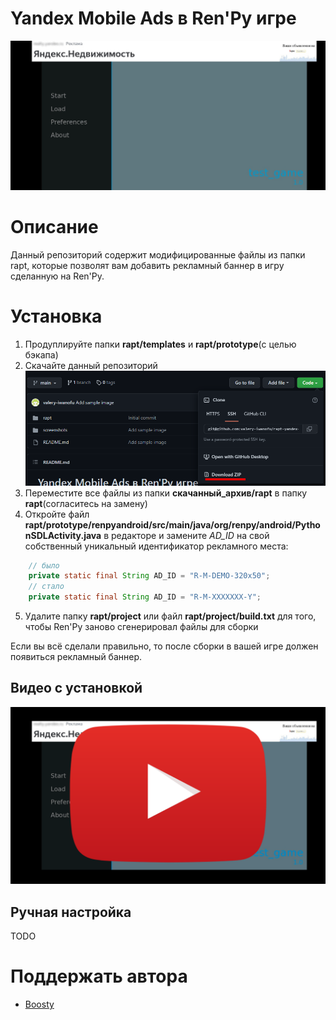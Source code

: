 # Yandex Mobile Ads в Ren'Py игре
![](screenshots/main_menu_ad.png)

# Описание
Данный репозиторий содержит модифицированные файлы из папки rapt, которые позволят вам добавить рекламный баннер в игру сделанную на Ren'Py.

# Установка
1. Продуплируйте папки **rapt/templates** и **rapt/prototype**(с целью бэкапа)
2. Скачайте данный репозиторий
![](screenshots/download_archive.png)
3. Переместите все файлы из папки **скачанный_архив/rapt** в папку **rapt**(согласитесь на замену)
4. Откройте файл **rapt/prototype/renpyandroid/src/main/java/org/renpy/android/PythonSDLActivity.java** в редакторе и замените *AD_ID* на свой собственный уникальный идентификатор рекламного места:
```java
    // было
    private static final String AD_ID = "R-M-DEMO-320x50";
    // стало
    private static final String AD_ID = "R-M-XXXXXXX-Y";
```
5. Удалите папку **rapt/project** или файл **rapt/project/build.txt** для того, чтобы Ren'Py заново сгенерировал файлы для сборки

Если вы всё сделали правильно, то после сборки в вашей игре должен появиться рекламный баннер.

## Видео с установкой
[![Video thumbnail](screenshots/youtube_video.png)](https://youtu.be/Aj6LSruOnT8)

## Ручная настройка
TODO

# Поддержать автора
* [Boosty](https://boosty.to/iwanofu)
